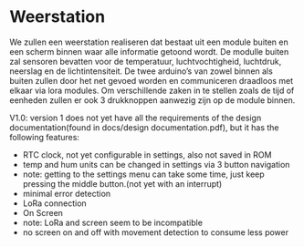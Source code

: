 # Weerstation
We zullen een weerstation realiseren dat bestaat uit een module buiten en een scherm binnen waar alle informatie getoond wordt.
De modulle buiten zal sensoren bevatten voor de temperatuur, luchtvochtigheid, luchtdruk, neerslag en de lichtintensiteit. 
De twee arduino’s van zowel binnen als buiten zullen door het net gevoed worden en communiceren draadloos met elkaar via lora modules.
Om verschillende zaken in te stellen zoals de tijd of eenheden zullen er ook 3 drukknoppen aanwezig zijn op de module binnen.

V1.0: version 1 does not yet have all the requirements of the design documentation(found in docs/design documentation.pdf),
but it has the following features:

  - RTC clock, not yet configurable in settings, also not saved in ROM
  - temp and hum units can be changed in settings via 3 button navigation
  - note: getting to the settings menu can take some time, just keep pressing the middle button.(not yet with an interrupt)
  - minimal error detection
  - LoRa connection
  - On Screen
  - note: LoRa and screen seem to be incompatible
  - no screen on and off with movement detection to consume less power

